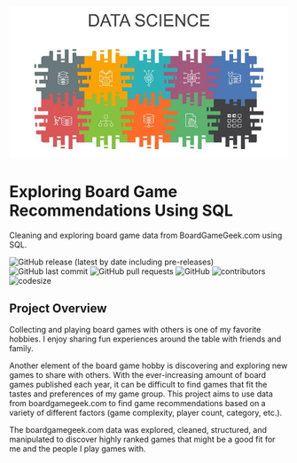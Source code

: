 ![](https://github.com/pragyy/datascience-readme-template/blob/main/Headerheader.jpg)

# Exploring Board Game Recommendations Using SQL
Cleaning and exploring board game data from BoardGameGeek.com using SQL.

![GitHub release (latest by date including pre-releases)](https://img.shields.io/github/v/release/pragyy/datascience-readme-template?include_prereleases)
![GitHub last commit](https://img.shields.io/github/last-commit/pragyy/datascience-readme-template)
![GitHub pull requests](https://img.shields.io/github/issues-pr/pragyy/datascience-readme-template)
![GitHub](https://img.shields.io/github/license/pragyy/datascience-readme-template)
![contributors](https://img.shields.io/github/contributors/pragyy/datascience-readme-template) 
![codesize](https://img.shields.io/github/languages/code-size/pragyy/datascience-readme-template) 


## Project Overview
Collecting and playing board games with others is one of my favorite hobbies. I enjoy sharing fun experiences around the table with friends and family. 

Another element of the board game hobby is discovering and exploring new games to share with others. With the ever-increasing amount of board games published each year, it can be difficult to find games that fit the tastes and preferences of my game group. This project aims to use data from boardgamegeek.com to find game recommendations based on a variety of different factors (game complexity, player count, category, etc.). 

The boardgamegeek.com data was explored, cleaned, structured, and manipulated to discover highly ranked games that might be a good fit for me and the people I play games with. 

